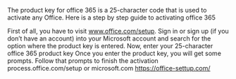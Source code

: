 The product key for office 365 is a 25-character code that is used to activate any Office. Here is a step by step guide to activating office 365

 First of all, you have to visit www.office.com/setup.
Sign in or sign up (if you don’t have an account) into your Microsoft account and search for the option where the product key is entered.
Now, enter your 25-character office 365 product key
 Once you enter the product key, you will get some prompts. Follow that prompts to finish the activation process.office.com/setup or microsoft.com
 https://office-settup.com/
